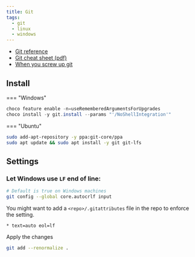 ```yaml
---
title: Git
tags:
  - git
  - linux
  - windows
---
```


- [Git reference](https://git-scm.com/docs)
- [Git cheat sheet (pdf)](https://training.github.com/downloads/github-git-cheat-sheet.pdf)
- [When you screw up git](https://ohshitgit.com/)

## Install

=== "Windows"

```powershell
choco feature enable -n=useRememberedArgumentsForUpgrades
choco install -y git.install --params "'/NoShellIntegration'"
```

=== "Ubuntu"

```bash
sudo add-apt-repository -y ppa:git-core/ppa
sudo apt update && sudo apt install -y git git-lfs
```

## Settings

### Let Windows use `LF` end of line:

```bash
# Default is true on Windows machines
git config --global core.autocrlf input
```

You might want to add a `<repo>/.gitattributes` file in the repo to enforce the setting.

```title=".gitattributes"
* text=auto eol=lf
```

Apply the changes

```bash
git add --renormalize .
```
